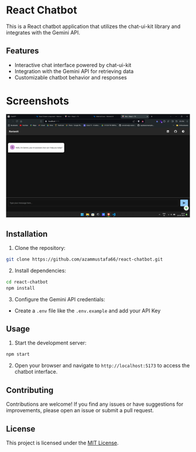 # React Chatbot

This is a React chatbot application that utilizes the chat-ui-kit library and integrates with the Gemini API.

## Features

- Interactive chat interface powered by chat-ui-kit
- Integration with the Gemini API for retrieving data
- Customizable chatbot behavior and responses

# Screenshots

![Screenshot](</src/assets/Screenshot%20(53).png>)

## Installation

1. Clone the repository:

```bash
git clone https://github.com/azammustafa66/react-chatbot.git
```

2. Install dependencies:

```bash
cd react-chatbot
npm install
```

3. Configure the Gemini API credentials:

- Create a `.env` file like the `.env.example` and add your API Key

## Usage

1. Start the development server:

```bash
npm start
```

2. Open your browser and navigate to `http://localhost:5173` to access the chatbot interface.

## Contributing

Contributions are welcome! If you find any issues or have suggestions for improvements, please open an issue or submit a pull request.

## License

This project is licensed under the [MIT License](LICENSE).
